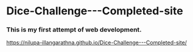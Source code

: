 # Dice-Challenge---Completed-site

### This is my first attempt of web development.

https://nilupa-illangarathna.github.io/Dice-Challenge---Completed-site/
